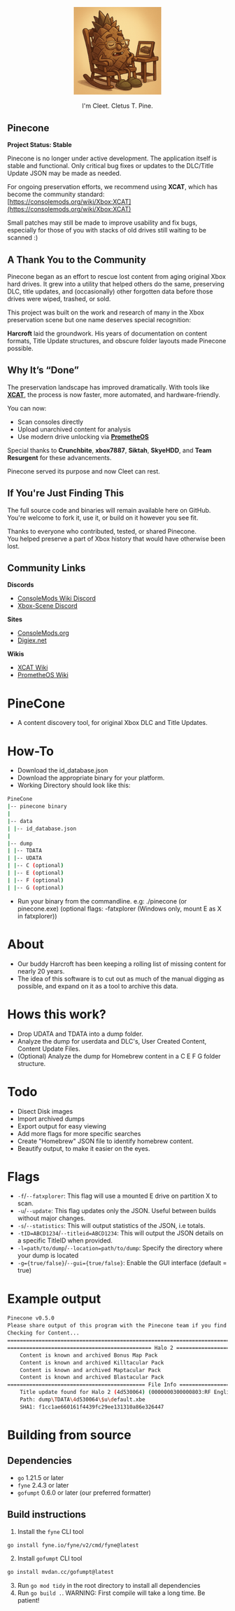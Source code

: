 <p align="center">
  <img src="https://raw.githubusercontent.com/MrMilenko/PineCone/main/images/old-cleet.png "width="200" />
</p>
<p align="center">I'm Cleet. Cletus T. Pine.</p>

## Pinecone

**Project Status: Stable**

Pinecone is no longer under active development. The application itself is stable and functional. Only critical bug fixes or updates to the DLC/Title Update JSON may be made as needed.

For ongoing preservation efforts, we recommend using **XCAT**, which has become the community standard: [https://consolemods.org/wiki/Xbox:XCAT](https://consolemods.org/wiki/Xbox:XCAT)

Small patches may still be made to improve usability and fix bugs, especially for those of you with stacks of old drives still waiting to be scanned :)

## A Thank You to the Community

Pinecone began as an effort to rescue lost content from aging original Xbox hard drives. It grew into a utility that helped others do the same, preserving DLC, title updates, and (occasionally) other forgotten data before those drives were wiped, trashed, or sold.

This project was built on the work and research of many in the Xbox preservation scene but one name deserves special recognition:

**Harcroft** laid the groundwork. His years of documentation on content formats, Title Update structures, and obscure folder layouts made Pinecone possible.

## Why It’s “Done”

The preservation landscape has improved dramatically. With tools like [**XCAT**](https://consolemods.org/wiki/Xbox:XCAT), the process is now faster, more automated, and hardware-friendly.

You can now:
- Scan consoles directly
- Upload unarchived content for analysis
- Use modern drive unlocking via [**PrometheOS**](https://github.com/Team-Resurgent/PrometheOS-Firmware)

Special thanks to **Crunchbite**, **xbox7887**, **Siktah**, **SkyeHDD**, and **Team Resurgent** for these advancements.

Pinecone served its purpose and now Cleet can rest.


## If You're Just Finding This

The full source code and binaries will remain available here on GitHub.  
You're welcome to fork it, use it, or build on it however you see fit.

Thanks to everyone who contributed, tested, or shared Pinecone.  
You helped preserve a part of Xbox history that would have otherwise been lost.

## Community Links

**Discords**  
- [ConsoleMods Wiki Discord](https://discord.gg/x5vEnkR4C8)
- [Xbox-Scene Discord](https://discord.gg/xbox-scene)

**Sites**  
- [ConsoleMods.org](https://consolemods.org/wiki/Main_Page)
- [Digiex.net](https://digiex.net/downloads/download-center-2-0/xbox-content/)

**Wikis**   
- [XCAT Wiki](https://consolemods.org/wiki/Xbox:XCAT)  
- [PrometheOS Wiki](https://consolemods.org/wiki/Xbox:PrometheOS)

# PineCone

- A content discovery tool, for original Xbox DLC and Title Updates.

# How-To

- Download the id_database.json
- Download the appropriate binary for your platform.
- Working Directory should look like this:

```sh
PineCone
|-- pinecone binary
|
|-- data
| |-- id_database.json
|
|-- dump
| |-- TDATA
| |-- UDATA
| |-- C (optional)
| |-- E (optional)
| |-- F (optional)
| |-- G (optional)
```

- Run your binary from the commandline. e.g: ./pinecone (or pinecone.exe) (optional flags: -fatxplorer (Windows only, mount E as X in fatxplorer))

# About

- Our buddy Harcroft has been keeping a rolling list of missing content for nearly 20 years.
- The idea of this software is to cut out as much of the manual digging as possible, and expand on it as a tool to archive this data.

# Hows this work?

- Drop UDATA and TDATA into a dump folder.
- Analyze the dump for userdata and DLC's, User Created Content, Content Update Files.
- (Optional) Analyze the dump for Homebrew content in a C E F G folder structure.

# Todo

- Disect Disk images
- Import archived dumps
- Export output for easy viewing
- Add more flags for more specific searches
- Create "Homebrew" JSON file to identify homebrew content.
- Beautify output, to make it easier on the eyes.

# Flags

- `-f`/`--fatxplorer`: This flag will use a mounted E drive on partition X to scan.
- `-u`/`--update`: This flag updates only the JSON. Useful between builds without major changes.
- `-s`/`--statistics`: This will output statistics of the JSON, i.e totals.
- `-tID=ABCD1234`/`--titleid=ABCD1234`: This will output the JSON details on a specific TitleID when provided.
- `-l=path/to/dump`/`--location=path/to/dump`: Specify the directory where your dump is located
- `-g={true/false}`/`--gui={true/false}`: Enable the GUI interface (default = true)

# Example output

```sh
Pinecone v0.5.0
Please share output of this program with the Pinecone team if you find anything interesting!
Checking for Content...
====================================================================================================
============================================== Halo 2 ==============================================
    Content is known and archived Bonus Map Pack
    Content is known and archived Killtacular Pack
    Content is known and archived Maptacular Pack
    Content is known and archived Blastacular Pack
============================================ File Info =============================================
    Title update found for Halo 2 (4d530064) (0000000300000803:RF English Update 5)
    Path: dump\TDATA\4d530064\$u\default.xbe
    SHA1: f1cc1ae660161f4439fc29ee131310a86e326447

```

# Building from source

## Dependencies

- `go` 1.21.5 or later
- `fyne` 2.4.3 or later
- `gofumpt` 0.6.0 or later (our preferred formatter)

## Build instructions

1. Install the `fyne` CLI tool

```sh
go install fyne.io/fyne/v2/cmd/fyne@latest
```

2. Install `gofumpt` CLI tool

```sh
go install mvdan.cc/gofumpt@latest
```

3. Run `go mod tidy` in the root directory to install all dependencies
4. Run `go build .`. WARNING: First compile will take a long time. Be patient!
